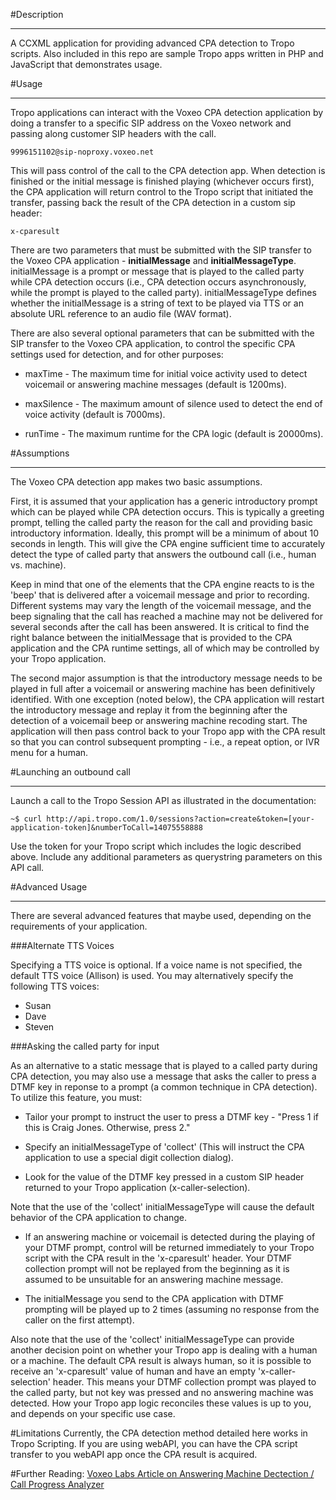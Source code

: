 #Description
***
A CCXML application for providing advanced CPA detection to Tropo scripts. Also included in this repo are sample Tropo apps written in PHP and JavaScript that demonstrates usage.

#Usage
***
Tropo applications can interact with the Voxeo CPA detection application by doing a transfer to a specific SIP address on the Voxeo network and passing along customer SIP headers with the call.

    9996151102@sip-noproxy.voxeo.net

This will pass control of the call to the CPA detection app. When detection is finished or the initial message is finished playing (whichever occurs first), the CPA application will return control to the Tropo script that initiated the transfer, passing back the result of the CPA detection in a custom sip header:

    x-cparesult

There are two parameters that must be submitted with the SIP transfer to the Voxeo CPA application - <strong>initialMessage</strong> and <strong>initialMessageType</strong>. initialMessage is a prompt or message that is played to the called party while CPA detection occurs (i.e., CPA detection occurs asynchronously, while the prompt is played to the called party). initialMessageType defines whether the initialMessage is a string of text to be played via TTS or an absolute URL reference to an audio file (WAV format).

There are also several optional parameters that can be submitted with the SIP transfer to the Voxeo CPA application, to control the specific CPA settings used for detection, and for other purposes:

* maxTime - The maximum time for initial voice activity used to detect voicemail or answering machine messages (default is 1200ms).

* maxSilence - The maximum amount of silence used to detect the end of voice activity (default is 7000ms).

* runTime - The maximum runtime for the CPA logic (default is 20000ms).


#Assumptions
***
The Voxeo CPA detection app makes two basic assumptions.

First, it is assumed that your application has a generic introductory prompt which can be played while CPA detection occurs. This is typically a greeting prompt, telling the called party the reason for the call and providing basic introductory information. Ideally, this prompt will be a minimum of about 10 seconds in length. This will give the CPA engine sufficient time to accurately detect the type of called party that answers the outbound call (i.e., human vs. machine).

Keep in mind that one of the elements that the CPA engine reacts to is the 'beep' that is delivered after a voicemail message and prior to recording. Different systems may vary the length of the voicemail message, and the beep signaling that the call has reached a machine may not be delivered for several seconds after the call has been answered. It is critical to find the right balance between the initialMessage that is provided to the CPA application and the CPA runtime settings, all of which may be controlled by your Tropo application.

The second major assumption is that the introductory message needs to be played in full after a voicemail or answering machine has been definitively identified. With one exception (noted below), the CPA application will restart the introductory message and replay it from the beginning after the detection of a voicemail beep or answering machine recoding start. The application will then pass control back to your Tropo app with the CPA result so that you can control subsequent prompting - i.e., a repeat option, or IVR menu for a human.

#Launching an outbound call
***
Launch a call to the Tropo Session API as illustrated in the documentation:

    ~$ curl http://api.tropo.com/1.0/sessions?action=create&token=[your-application-token]&numberToCall=14075558888 

Use the token for your Tropo script which includes the logic described above. Include any additional parameters as querystring parameters on this API call.

#Advanced Usage
***
There are several advanced features that maybe used, depending on the requirements of your application.

###Alternate TTS Voices

Specifying a TTS voice is optional. If a voice name is not specified, the default TTS voice (Allison) is used. You may alternatively specify the following TTS voices:

* Susan
* Dave
* Steven

###Asking the called party for input

As an alternative to a static message that is played to a called party during CPA detection, you may also use a message that asks the caller to press a DTMF key in reponse to a prompt (a common technique in CPA detection). To utilize this feature, you must:

* Tailor your prompt to instruct the user to press a DTMF key - "Press 1 if this is Craig Jones. Otherwise, press 2."

* Specify an initialMessageType of 'collect' (This will instruct the CPA application to use a special digit collection dialog).

* Look for the value of the DTMF key pressed in a custom SIP header returned to your Tropo application (x-caller-selection).

Note that the use of the 'collect' initialMessageType will cause the default behavior of the CPA application to change.

* If an answering machine or voicemail is detected during the playing of your DTMF prompt, control will be returned immediately to your Tropo script with the CPA result in the 'x-cparesult' header. Your DTMF collection prompt will not be replayed from the beginning as it is assumed to be unsuitable for an answering machine message.

* The initialMessage you send to the CPA application with DTMF prompting will be played up to 2 times (assuming no response from the caller on the first attempt).

Also note that the use of the 'collect' initialMessageType can provide another decision point on whether your Tropo app is dealing with a human or a machine. The default CPA result is always human, so it is possible to receive an 'x-cparesult' value of human and have an empty 'x-caller-selection' header. This means your DTMF collection prompt was played to the called party, but not key was pressed and no answering machine was detected. How your Tropo app logic reconciles these values is up to you, and depends on your specific use case.


#Limitations
Currently, the CPA detection method detailed here works in Tropo Scripting. If you are using webAPI, you can have the CPA script transfer to you webAPI app once the CPA result is acquired.

#Further Reading:
[Voxeo Labs Article on Answering Machine Dectection / Call Progress Analyzer](https://evolution.voxeo.com/wiki/docs:answering_machine_detection)
